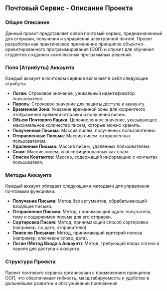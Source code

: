 ## Почтовый Сервис - Описание Проекта

### Общее Описание

Данный проект представляет собой почтовый сервис, предназначенный для отправки, получения и управления электронной
почтой. Проект разработан как практическое применение принципов объектно-ориентированного программирования (ООП) и
служит для обучения студентов созданию комплексных программных решений.

### Поля (Атрибуты) Аккаунта

Каждый аккаунт в почтовом сервисе включает в себя следующие атрибуты:

- **Логин**: Строковое значение, уникальный идентификатор пользователя.
- **Пароль**: Строковое значение для защиты доступа к аккаунту.
- **Временная Зона**: Указание временной зоны для корректного отображения времени отправки и получения писем.
- **Объем Почтового Ящика**: Целочисленное значение, указывающее максимальное количество писем, которые можно хранить.
- **Полученные Письма**: Массив писем, полученных пользователем.
- **Отправленные Письма**: Массив писем, отправленных пользователем.
- **Удаленные Письма**: Массив писем, удаленных пользователем.
- **Спам**: Массив писем, классифицированных как спам.
- **Список Контактов**: Массив, содержащий информацию о контактах пользователя.

### Методы Аккаунта

Каждый аккаунт обладает следующими методами для управления почтовыми функциями:

- **Получение Письма**: Метод без аргументов, обрабатывающий входящие письма.
- **Отправление Письма**: Метод, принимающий адрес получателя, тему и содержимое письма для его отправки.
- **Сортировка Писем**: Метод, принимающий способ сортировки (например, по дате, отправителю).
- **Поиск по Письмам**: Метод, принимающий критерий поиска (например, ключевое слово, дата).
- **Логин (Метод Входа в Аккаунт)**: Метод, требующий ввода логина и пароля для доступа к аккаунту.

### Структура Проекта

Проект почтового сервиса организован с применением принципов ООП, что обеспечивает гибкость, масштабируемость и удобство
в дальнейшем развитии и обслуживании приложения.

